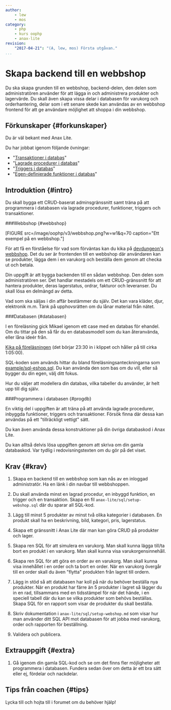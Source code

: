```yaml
---
author:
    - lew
    - mos
category:
    - php
    - kurs oophp
    - anax-lite
revision:
    "2017-04-21": "(A, lew, mos) Första utgåvan."
...
```

Skapa backend till en webbshop
==================================

Du ska skapa grunden till en webbshop, backend-delen, den delen som administratören använder för att lägga in och administrera produkter och lagervärde. Du skall även skapa vissa delar i databasen för varukorg och orderhantering, delar som i ett senare skede kan användas av en webbshop frontend för att ge användare möjlighet att shoppa i din webbshop.

<!--more-->



Förkunskaper {#forkunskaper}
-----------------------

Du är väl bekant med Anax Lite.

Du har jobbat igenom följande övningar:

* "[Transaktioner i databas](kunskap/transaktioner-i-databas)"
* "[Lagrade procedurer i databas](kunskap/lagrade-procedurer-i-databas)"
* "[Triggers i databas](kunskap/triggers-i-databas)"
* "[Egen-definierade funktioner i databas](kunskap/egen-definierade-funktioner-i-databas)"



Introduktion {#intro}
-----------------------

Du skall bygga ett CRUD-baserat adminsgränssnitt samt träna på att programmera i databasen via lagrade procedurer, funktioner, triggers och transaktioner.



###Webbshop {#webbshop}

[FIGURE src=/image/oophp/v3/webbshop.png?w=w1&q=70 caption="Ett exempel på en webbshop."]

För att få en förståelse för vad som förväntas kan du kika på [devdungeon's webbshop](https://shop.devdungeon.com/). Det du ser är frontenden till en webbshop där användaren kan se produkter, lägga dem i en varukorg och beställa dem genom att checka ut och betala.

Din uppgift är att bygga backenden till en sådan webbshop. Den delen som administratören ser. Det handlar mestadels om ett CRUD-gränssnitt för att hantera produkter, deras lagerstatus, ordrar, fakturor och leveranser. Du skall lösa en delmängd av detta.

Vad som ska säljas i din affär bestämmer du själv. Det kan vara kläder, djur, elektronik m.m. Tänk på upphovsrätten om du lånar material från nätet.



###Databasen {#databasen}

I en föreläsning gick Mikael igenom ett case med en databas för ehandel. Om du tittar på den så får du en databasmodell som du kan återanvända, eller låna ideér från.

[Kika på föreläsningen](https://youtu.be/fqC_VQh_E74?list=PLKtP9l5q3ce8Bhxn22oBYWZZ4-3ms1rMl&t=1425) (det börjar 23:30 in i klippet och håller på till cirka 1:05:00).

SQL-koden som används hittar du bland föreläsningsanteckningarna som [example/sql-eshop.sql](repo/slides/vt17/example/sql-eshop.sql). Du kan använda den som bas om du vill, eller så bygger du din egen, välj ditt fokus.

Hur du väljer att modellera din databas, vilka tabeller du använder, är helt upp till dig själv.



###Programmera i databasen {#progdb}

En viktig del i uppgiften är att träna på att använda lagrade procedurer, inbyggda funktioner, triggers och transaktioner. Försök finna där dessa kan användas på ett "tillräckligt vettigt" sätt.

Du kan även använda dessa konstruktioner på din övriga databaskod i Anax Lite.

Du kan alltså delvis lösa uppgiften genom att skriva om din gamla databaskod. Var tydlig i redovisningstexten om du gör på det viset.



Krav {#krav}
-----------------------

1. Skapa en backend till en webbshop som kan nås av en inloggad administratör. Ha en länk i din navbar till webbshoppen.

1. Du skall använda minst en lagrad procedur, en inbyggd funktion, en trigger och en transaktion. Skapa en fil `anax-lite/sql/setup-webshop.sql` där du sparar all SQL-kod.

1. Lägg till minst 5 produkter av minst två olika kategorier i databasen. En produkt skall ha en beskrivning, bild, kategori, pris, lagerstatus.

1. Skapa ett gränssnitt i Anax Lite där man kan göra CRUD på produkter och lager.

1. Skapa ren SQL för att simulera en varukorg. Man skall kunna lägga till/ta bort en produkt i en varukorg. Man skall kunna visa varukorgensinnehåll.

1. Skapa ren SQL för att göra en order av en varukorg. Man skall kunna visa innehållet i en order och ta bort en order. När en varukorg övergår till en order skall du även "flytta" produkten från lagret till ordern.

1. Lägg in stöd så att databasen har koll på när du behöver beställa nya produkter. När en produkt har färre än 5 produkter i lagret så lägger du in en rad, tillsammans med en tidsstämpel för när det hände, i en speciell tabell där du kan se vilka produkter som behövs beställas. Skapa SQL för en rapport som visar de produkter du skall beställa.

1. Skriv dokumentation i `anax-lite/sql/setup-webshop.md` som visar hur man använder ditt SQL API mot databasen för att jobba med varukorg, order och rapporten för beställning.

1. Validera och publicera.



Extrauppgift {#extra}
-----------------------

1. Gå igenom din gamla SQL-kod och se om det finns fler möjligheter att programmera i databasen. Fundera sedan över om detta är ett bra sätt eller ej, fördelar och nackdelar.



Tips från coachen {#tips}
-----------------------

Lycka till och hojta till i forumet om du behöver hjälp!
